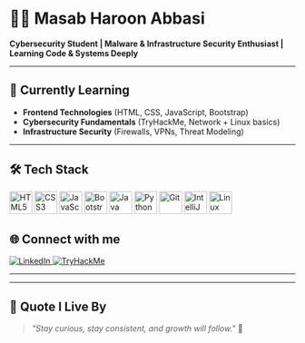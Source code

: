 # 👨‍💻 Masab Haroon Abbasi

**Cybersecurity Student | Malware & Infrastructure Security Enthusiast | Learning Code & Systems Deeply**

---
## 🚀 Currently Learning

- **Frontend Technologies** (HTML, CSS, JavaScript, Bootstrap)
- **Cybersecurity Fundamentals** (TryHackMe, Network + Linux basics)
- **Infrastructure Security** (Firewalls, VPNs, Threat Modeling)

---

## 🛠 Tech Stack
<p align="left">
  <img src="https://cdn.jsdelivr.net/gh/devicons/devicon/icons/html5/html5-original.svg" alt="HTML5" width="40" height="40"/>
  <img src="https://cdn.jsdelivr.net/gh/devicons/devicon/icons/css3/css3-original.svg" alt="CSS3" width="40" height="40"/>
  <img src="https://cdn.jsdelivr.net/gh/devicons/devicon/icons/javascript/javascript-original.svg" alt="JavaScript" width="40" height="40"/>
  <img src="https://cdn.jsdelivr.net/gh/devicons/devicon/icons/bootstrap/bootstrap-original.svg" alt="Bootstrap" width="40" height="40"/>
  <img src="https://cdn.jsdelivr.net/gh/devicons/devicon/icons/java/java-original.svg" alt="Java" width="40" height="40"/>
  <img src="https://cdn.jsdelivr.net/gh/devicons/devicon/icons/python/python-original.svg" alt="Python" width="40" height="40"/>
  <img src="https://cdn.jsdelivr.net/gh/devicons/devicon/icons/git/git-original.svg" alt="Git" width="40" height="40"/>
  <img src="https://cdn.jsdelivr.net/gh/devicons/devicon/icons/intellij/intellij-original.svg" alt="IntelliJ" width="40" height="40"/>
  <img src="https://cdn.jsdelivr.net/gh/devicons/devicon/icons/linux/linux-original.svg" alt="Linux" width="40" height="40"/>
</p>

## 🌐 Connect with me

<p align="left">
  <a href="https://www.linkedin.com/in/masab-haroon-abbasi-91808b361" target="_blank">
    <img alt="LinkedIn" src="https://img.shields.io/badge/LinkedIn-blue?logo=linkedin&style=for-the-badge" />
  </a>
  <a href="https://tryhackme.com/p/Masab" target="_blank">
    <img alt="TryHackMe" src="https://img.shields.io/badge/TryHackMe-red?logo=tryhackme&logoColor=white&style=for-the-badge" />
  </a>
</p>

---
---

## 🧠 Quote I Live By

> _"Stay curious, stay consistent, and growth will follow."_ 🌱

